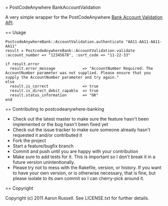 = PostCodeAnywhere BankAccountValidation

A very simple wrapper for the PostCodeAnywhere [Bank Account Validation API](http://www.postcodeanywhere.co.uk/support/webservices/BankAccountValidation/Interactive/Validate/v2/default.aspx).

== Usage

    PostcodeAnywhereBank::AccountValidation.authenticate "AA11-AA11-AA11-AA11"
    result = PostcodeAnywhereBank::AccountValidation.validate :account_number => "12345678", :sort_code => "11-22-33"
    
    if result.error
      result.error_message            => "AccountNumber Required: The AccountNumber parameter was not supplied. Please ensure that you supply the AccountNumber parameter and try again."
    else
      result.is_correct               => true
      result.is_direct_debit_capable  => true
      result.status_information       => "OK"
    end

== Contributing to postcodeanywhere-banking
 
* Check out the latest master to make sure the feature hasn't been implemented or the bug hasn't been fixed yet
* Check out the issue tracker to make sure someone already hasn't requested it and/or contributed it
* Fork the project
* Start a feature/bugfix branch
* Commit and push until you are happy with your contribution
* Make sure to add tests for it. This is important so I don't break it in a future version unintentionally.
* Please try not to mess with the Rakefile, version, or history. If you want to have your own version, or is otherwise necessary, that is fine, but please isolate to its own commit so I can cherry-pick around it.

== Copyright

Copyright (c) 2011 Aaron Russell. See LICENSE.txt for
further details.

